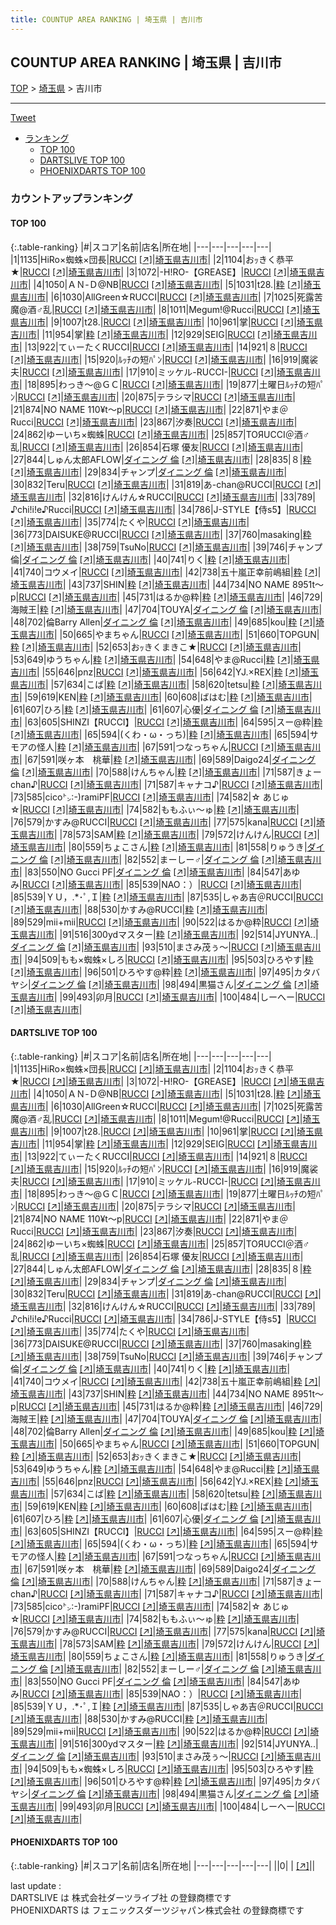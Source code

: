 ```yaml
---
title: COUNTUP AREA RANKING | 埼玉県 | 吉川市
---
```

## COUNTUP AREA RANKING | 埼玉県 | 吉川市

[TOP](/darts/rank/) > [埼玉県](/darts/rank/埼玉県/) > 吉川市

___

<a href="https://twitter.com/share?ref_src=twsrc%5Etfw" data-text="COUNTUP AREA RANKING | 埼玉県吉川市" class="twitter-share-button" data-hashtags="DARTSLIVE,PHOENIXDARTS,darts,ダーツ" data-show-count="false">Tweet</a>

* [ランキング](#カウントアップランキング)
    * [TOP 100](#top-100)
    * [DARTSLIVE TOP 100](#dartslive-top-100)
    * [PHOENIXDARTS TOP 100](#phoenixdarts-top-100)

### カウントアップランキング

#### TOP 100



{:.table-ranking}
|#|スコア|名前|店名|所在地|
|---|---|---|---|---|
|1|1135|<span class="rank-name-dl">HiRo×蜘蛛×団長</span>|<a href="/darts/rank/shops/89828dccd60aed6c0d9b047a20a7ba1e.html">RUCCI</a> <a href="https://search.dartslive.com/jp/shop/89828dccd60aed6c0d9b047a20a7ba1e">[↗]</a>|<a href="/darts/rank/埼玉県/吉川市">埼玉県吉川市</a>|
|2|1104|<span class="rank-name-dl">おｯきく恭平★</span>|<a href="/darts/rank/shops/89828dccd60aed6c0d9b047a20a7ba1e.html">RUCCI</a> <a href="https://search.dartslive.com/jp/shop/89828dccd60aed6c0d9b047a20a7ba1e">[↗]</a>|<a href="/darts/rank/埼玉県/吉川市">埼玉県吉川市</a>|
|3|1072|<span class="rank-name-dl">-H!RO-【GREASE】</span>|<a href="/darts/rank/shops/89828dccd60aed6c0d9b047a20a7ba1e.html">RUCCI</a> <a href="https://search.dartslive.com/jp/shop/89828dccd60aed6c0d9b047a20a7ba1e">[↗]</a>|<a href="/darts/rank/埼玉県/吉川市">埼玉県吉川市</a>|
|4|1050|<span class="rank-name-dl">ＡＮ-Ｄ@NB</span>|<a href="/darts/rank/shops/89828dccd60aed6c0d9b047a20a7ba1e.html">RUCCI</a> <a href="https://search.dartslive.com/jp/shop/89828dccd60aed6c0d9b047a20a7ba1e">[↗]</a>|<a href="/darts/rank/埼玉県/吉川市">埼玉県吉川市</a>|
|5|1031|<span class="rank-name-dl">t28.</span>|<a href="/darts/rank/shops/1e3668a9e432ca23fec1ae84bb28bd87.html">粋</a> <a href="https://search.dartslive.com/jp/shop/1e3668a9e432ca23fec1ae84bb28bd87">[↗]</a>|<a href="/darts/rank/埼玉県/吉川市">埼玉県吉川市</a>|
|6|1030|<span class="rank-name-dl">AllGreen☆RUCCI</span>|<a href="/darts/rank/shops/89828dccd60aed6c0d9b047a20a7ba1e.html">RUCCI</a> <a href="https://search.dartslive.com/jp/shop/89828dccd60aed6c0d9b047a20a7ba1e">[↗]</a>|<a href="/darts/rank/埼玉県/吉川市">埼玉県吉川市</a>|
|7|1025|<span class="rank-name-dl">死露苦魔@酒♂乱</span>|<a href="/darts/rank/shops/89828dccd60aed6c0d9b047a20a7ba1e.html">RUCCI</a> <a href="https://search.dartslive.com/jp/shop/89828dccd60aed6c0d9b047a20a7ba1e">[↗]</a>|<a href="/darts/rank/埼玉県/吉川市">埼玉県吉川市</a>|
|8|1011|<span class="rank-name-dl">Megum!@Rucci</span>|<a href="/darts/rank/shops/89828dccd60aed6c0d9b047a20a7ba1e.html">RUCCI</a> <a href="https://search.dartslive.com/jp/shop/89828dccd60aed6c0d9b047a20a7ba1e">[↗]</a>|<a href="/darts/rank/埼玉県/吉川市">埼玉県吉川市</a>|
|9|1007|<span class="rank-name-dl">t28.</span>|<a href="/darts/rank/shops/89828dccd60aed6c0d9b047a20a7ba1e.html">RUCCI</a> <a href="https://search.dartslive.com/jp/shop/89828dccd60aed6c0d9b047a20a7ba1e">[↗]</a>|<a href="/darts/rank/埼玉県/吉川市">埼玉県吉川市</a>|
|10|961|<span class="rank-name-dl">掌</span>|<a href="/darts/rank/shops/89828dccd60aed6c0d9b047a20a7ba1e.html">RUCCI</a> <a href="https://search.dartslive.com/jp/shop/89828dccd60aed6c0d9b047a20a7ba1e">[↗]</a>|<a href="/darts/rank/埼玉県/吉川市">埼玉県吉川市</a>|
|11|954|<span class="rank-name-dl">掌</span>|<a href="/darts/rank/shops/1e3668a9e432ca23fec1ae84bb28bd87.html">粋</a> <a href="https://search.dartslive.com/jp/shop/1e3668a9e432ca23fec1ae84bb28bd87">[↗]</a>|<a href="/darts/rank/埼玉県/吉川市">埼玉県吉川市</a>|
|12|929|<span class="rank-name-dl">SEIG</span>|<a href="/darts/rank/shops/89828dccd60aed6c0d9b047a20a7ba1e.html">RUCCI</a> <a href="https://search.dartslive.com/jp/shop/89828dccd60aed6c0d9b047a20a7ba1e">[↗]</a>|<a href="/darts/rank/埼玉県/吉川市">埼玉県吉川市</a>|
|13|922|<span class="rank-name-dl">てぃーたくRUCCI</span>|<a href="/darts/rank/shops/89828dccd60aed6c0d9b047a20a7ba1e.html">RUCCI</a> <a href="https://search.dartslive.com/jp/shop/89828dccd60aed6c0d9b047a20a7ba1e">[↗]</a>|<a href="/darts/rank/埼玉県/吉川市">埼玉県吉川市</a>|
|14|921|<span class="rank-name-dl">８</span>|<a href="/darts/rank/shops/89828dccd60aed6c0d9b047a20a7ba1e.html">RUCCI</a> <a href="https://search.dartslive.com/jp/shop/89828dccd60aed6c0d9b047a20a7ba1e">[↗]</a>|<a href="/darts/rank/埼玉県/吉川市">埼玉県吉川市</a>|
|15|920|<span class="rank-name-dl">ﾙｯﾁの短ﾊﾟﾝ</span>|<a href="/darts/rank/shops/89828dccd60aed6c0d9b047a20a7ba1e.html">RUCCI</a> <a href="https://search.dartslive.com/jp/shop/89828dccd60aed6c0d9b047a20a7ba1e">[↗]</a>|<a href="/darts/rank/埼玉県/吉川市">埼玉県吉川市</a>|
|16|919|<span class="rank-name-dl">魔裟夫</span>|<a href="/darts/rank/shops/89828dccd60aed6c0d9b047a20a7ba1e.html">RUCCI</a> <a href="https://search.dartslive.com/jp/shop/89828dccd60aed6c0d9b047a20a7ba1e">[↗]</a>|<a href="/darts/rank/埼玉県/吉川市">埼玉県吉川市</a>|
|17|910|<span class="rank-name-dl">ミッケル-RUCCI-</span>|<a href="/darts/rank/shops/89828dccd60aed6c0d9b047a20a7ba1e.html">RUCCI</a> <a href="https://search.dartslive.com/jp/shop/89828dccd60aed6c0d9b047a20a7ba1e">[↗]</a>|<a href="/darts/rank/埼玉県/吉川市">埼玉県吉川市</a>|
|18|895|<span class="rank-name-dl">わっき～@ＧＣ</span>|<a href="/darts/rank/shops/89828dccd60aed6c0d9b047a20a7ba1e.html">RUCCI</a> <a href="https://search.dartslive.com/jp/shop/89828dccd60aed6c0d9b047a20a7ba1e">[↗]</a>|<a href="/darts/rank/埼玉県/吉川市">埼玉県吉川市</a>|
|19|877|<span class="rank-name-dl">土曜日ﾙｯﾁの短ﾊﾟﾝ</span>|<a href="/darts/rank/shops/89828dccd60aed6c0d9b047a20a7ba1e.html">RUCCI</a> <a href="https://search.dartslive.com/jp/shop/89828dccd60aed6c0d9b047a20a7ba1e">[↗]</a>|<a href="/darts/rank/埼玉県/吉川市">埼玉県吉川市</a>|
|20|875|<span class="rank-name-dl">テラシマ</span>|<a href="/darts/rank/shops/89828dccd60aed6c0d9b047a20a7ba1e.html">RUCCI</a> <a href="https://search.dartslive.com/jp/shop/89828dccd60aed6c0d9b047a20a7ba1e">[↗]</a>|<a href="/darts/rank/埼玉県/吉川市">埼玉県吉川市</a>|
|21|874|<span class="rank-name-dl">NO NAME 110¥t〜p</span>|<a href="/darts/rank/shops/89828dccd60aed6c0d9b047a20a7ba1e.html">RUCCI</a> <a href="https://search.dartslive.com/jp/shop/89828dccd60aed6c0d9b047a20a7ba1e">[↗]</a>|<a href="/darts/rank/埼玉県/吉川市">埼玉県吉川市</a>|
|22|871|<span class="rank-name-dl">やま＠Rucci</span>|<a href="/darts/rank/shops/89828dccd60aed6c0d9b047a20a7ba1e.html">RUCCI</a> <a href="https://search.dartslive.com/jp/shop/89828dccd60aed6c0d9b047a20a7ba1e">[↗]</a>|<a href="/darts/rank/埼玉県/吉川市">埼玉県吉川市</a>|
|23|867|<span class="rank-name-dl">汐奏</span>|<a href="/darts/rank/shops/89828dccd60aed6c0d9b047a20a7ba1e.html">RUCCI</a> <a href="https://search.dartslive.com/jp/shop/89828dccd60aed6c0d9b047a20a7ba1e">[↗]</a>|<a href="/darts/rank/埼玉県/吉川市">埼玉県吉川市</a>|
|24|862|<span class="rank-name-dl">ゆーいち×蜘蛛</span>|<a href="/darts/rank/shops/89828dccd60aed6c0d9b047a20a7ba1e.html">RUCCI</a> <a href="https://search.dartslive.com/jp/shop/89828dccd60aed6c0d9b047a20a7ba1e">[↗]</a>|<a href="/darts/rank/埼玉県/吉川市">埼玉県吉川市</a>|
|25|857|<span class="rank-name-dl">TOЯUCCI＠酒♂乱</span>|<a href="/darts/rank/shops/89828dccd60aed6c0d9b047a20a7ba1e.html">RUCCI</a> <a href="https://search.dartslive.com/jp/shop/89828dccd60aed6c0d9b047a20a7ba1e">[↗]</a>|<a href="/darts/rank/埼玉県/吉川市">埼玉県吉川市</a>|
|26|854|<span class="rank-name-dl">石塚 優友</span>|<a href="/darts/rank/shops/89828dccd60aed6c0d9b047a20a7ba1e.html">RUCCI</a> <a href="https://search.dartslive.com/jp/shop/89828dccd60aed6c0d9b047a20a7ba1e">[↗]</a>|<a href="/darts/rank/埼玉県/吉川市">埼玉県吉川市</a>|
|27|844|<span class="rank-name-dl">しゅん太郎AFLOW</span>|<a href="/darts/rank/shops/c4090f6d2e216b410d9b047a20a7ba1e.html">ダイニング 倫</a> <a href="https://search.dartslive.com/jp/shop/c4090f6d2e216b410d9b047a20a7ba1e">[↗]</a>|<a href="/darts/rank/埼玉県/吉川市">埼玉県吉川市</a>|
|28|835|<span class="rank-name-dl">８</span>|<a href="/darts/rank/shops/1e3668a9e432ca23fec1ae84bb28bd87.html">粋</a> <a href="https://search.dartslive.com/jp/shop/1e3668a9e432ca23fec1ae84bb28bd87">[↗]</a>|<a href="/darts/rank/埼玉県/吉川市">埼玉県吉川市</a>|
|29|834|<span class="rank-name-dl">チャンプ</span>|<a href="/darts/rank/shops/c4090f6d2e216b410d9b047a20a7ba1e.html">ダイニング 倫</a> <a href="https://search.dartslive.com/jp/shop/c4090f6d2e216b410d9b047a20a7ba1e">[↗]</a>|<a href="/darts/rank/埼玉県/吉川市">埼玉県吉川市</a>|
|30|832|<span class="rank-name-dl">Teru</span>|<a href="/darts/rank/shops/89828dccd60aed6c0d9b047a20a7ba1e.html">RUCCI</a> <a href="https://search.dartslive.com/jp/shop/89828dccd60aed6c0d9b047a20a7ba1e">[↗]</a>|<a href="/darts/rank/埼玉県/吉川市">埼玉県吉川市</a>|
|31|819|<span class="rank-name-dl">あ-chan@RUCCI</span>|<a href="/darts/rank/shops/89828dccd60aed6c0d9b047a20a7ba1e.html">RUCCI</a> <a href="https://search.dartslive.com/jp/shop/89828dccd60aed6c0d9b047a20a7ba1e">[↗]</a>|<a href="/darts/rank/埼玉県/吉川市">埼玉県吉川市</a>|
|32|816|<span class="rank-name-dl">けんけん☆RUCCI</span>|<a href="/darts/rank/shops/89828dccd60aed6c0d9b047a20a7ba1e.html">RUCCI</a> <a href="https://search.dartslive.com/jp/shop/89828dccd60aed6c0d9b047a20a7ba1e">[↗]</a>|<a href="/darts/rank/埼玉県/吉川市">埼玉県吉川市</a>|
|33|789|<span class="rank-name-dl">♪chi!i!e♪Rucci</span>|<a href="/darts/rank/shops/89828dccd60aed6c0d9b047a20a7ba1e.html">RUCCI</a> <a href="https://search.dartslive.com/jp/shop/89828dccd60aed6c0d9b047a20a7ba1e">[↗]</a>|<a href="/darts/rank/埼玉県/吉川市">埼玉県吉川市</a>|
|34|786|<span class="rank-name-dl">J-STYLE【侍s5】</span>|<a href="/darts/rank/shops/89828dccd60aed6c0d9b047a20a7ba1e.html">RUCCI</a> <a href="https://search.dartslive.com/jp/shop/89828dccd60aed6c0d9b047a20a7ba1e">[↗]</a>|<a href="/darts/rank/埼玉県/吉川市">埼玉県吉川市</a>|
|35|774|<span class="rank-name-dl">たくや</span>|<a href="/darts/rank/shops/89828dccd60aed6c0d9b047a20a7ba1e.html">RUCCI</a> <a href="https://search.dartslive.com/jp/shop/89828dccd60aed6c0d9b047a20a7ba1e">[↗]</a>|<a href="/darts/rank/埼玉県/吉川市">埼玉県吉川市</a>|
|36|773|<span class="rank-name-dl">DAISUKE@RUCCI</span>|<a href="/darts/rank/shops/89828dccd60aed6c0d9b047a20a7ba1e.html">RUCCI</a> <a href="https://search.dartslive.com/jp/shop/89828dccd60aed6c0d9b047a20a7ba1e">[↗]</a>|<a href="/darts/rank/埼玉県/吉川市">埼玉県吉川市</a>|
|37|760|<span class="rank-name-dl">masaking</span>|<a href="/darts/rank/shops/1e3668a9e432ca23fec1ae84bb28bd87.html">粋</a> <a href="https://search.dartslive.com/jp/shop/1e3668a9e432ca23fec1ae84bb28bd87">[↗]</a>|<a href="/darts/rank/埼玉県/吉川市">埼玉県吉川市</a>|
|38|759|<span class="rank-name-dl">TsuNo</span>|<a href="/darts/rank/shops/89828dccd60aed6c0d9b047a20a7ba1e.html">RUCCI</a> <a href="https://search.dartslive.com/jp/shop/89828dccd60aed6c0d9b047a20a7ba1e">[↗]</a>|<a href="/darts/rank/埼玉県/吉川市">埼玉県吉川市</a>|
|39|746|<span class="rank-name-dl">チャンプ倫</span>|<a href="/darts/rank/shops/c4090f6d2e216b410d9b047a20a7ba1e.html">ダイニング 倫</a> <a href="https://search.dartslive.com/jp/shop/c4090f6d2e216b410d9b047a20a7ba1e">[↗]</a>|<a href="/darts/rank/埼玉県/吉川市">埼玉県吉川市</a>|
|40|741|<span class="rank-name-dl">りく</span>|<a href="/darts/rank/shops/1e3668a9e432ca23fec1ae84bb28bd87.html">粋</a> <a href="https://search.dartslive.com/jp/shop/1e3668a9e432ca23fec1ae84bb28bd87">[↗]</a>|<a href="/darts/rank/埼玉県/吉川市">埼玉県吉川市</a>|
|41|740|<span class="rank-name-dl">コウメイ</span>|<a href="/darts/rank/shops/89828dccd60aed6c0d9b047a20a7ba1e.html">RUCCI</a> <a href="https://search.dartslive.com/jp/shop/89828dccd60aed6c0d9b047a20a7ba1e">[↗]</a>|<a href="/darts/rank/埼玉県/吉川市">埼玉県吉川市</a>|
|42|738|<span class="rank-name-dl">五十嵐正幸前嶋組</span>|<a href="/darts/rank/shops/1e3668a9e432ca23fec1ae84bb28bd87.html">粋</a> <a href="https://search.dartslive.com/jp/shop/1e3668a9e432ca23fec1ae84bb28bd87">[↗]</a>|<a href="/darts/rank/埼玉県/吉川市">埼玉県吉川市</a>|
|43|737|<span class="rank-name-dl">SHIN</span>|<a href="/darts/rank/shops/1e3668a9e432ca23fec1ae84bb28bd87.html">粋</a> <a href="https://search.dartslive.com/jp/shop/1e3668a9e432ca23fec1ae84bb28bd87">[↗]</a>|<a href="/darts/rank/埼玉県/吉川市">埼玉県吉川市</a>|
|44|734|<span class="rank-name-dl">NO NAME 8951t〜p</span>|<a href="/darts/rank/shops/89828dccd60aed6c0d9b047a20a7ba1e.html">RUCCI</a> <a href="https://search.dartslive.com/jp/shop/89828dccd60aed6c0d9b047a20a7ba1e">[↗]</a>|<a href="/darts/rank/埼玉県/吉川市">埼玉県吉川市</a>|
|45|731|<span class="rank-name-dl">はるか@粋</span>|<a href="/darts/rank/shops/1e3668a9e432ca23fec1ae84bb28bd87.html">粋</a> <a href="https://search.dartslive.com/jp/shop/1e3668a9e432ca23fec1ae84bb28bd87">[↗]</a>|<a href="/darts/rank/埼玉県/吉川市">埼玉県吉川市</a>|
|46|729|<span class="rank-name-dl">海賊王</span>|<a href="/darts/rank/shops/1e3668a9e432ca23fec1ae84bb28bd87.html">粋</a> <a href="https://search.dartslive.com/jp/shop/1e3668a9e432ca23fec1ae84bb28bd87">[↗]</a>|<a href="/darts/rank/埼玉県/吉川市">埼玉県吉川市</a>|
|47|704|<span class="rank-name-dl">TOUYA</span>|<a href="/darts/rank/shops/c4090f6d2e216b410d9b047a20a7ba1e.html">ダイニング 倫</a> <a href="https://search.dartslive.com/jp/shop/c4090f6d2e216b410d9b047a20a7ba1e">[↗]</a>|<a href="/darts/rank/埼玉県/吉川市">埼玉県吉川市</a>|
|48|702|<span class="rank-name-dl">倫Barry Allen</span>|<a href="/darts/rank/shops/c4090f6d2e216b410d9b047a20a7ba1e.html">ダイニング 倫</a> <a href="https://search.dartslive.com/jp/shop/c4090f6d2e216b410d9b047a20a7ba1e">[↗]</a>|<a href="/darts/rank/埼玉県/吉川市">埼玉県吉川市</a>|
|49|685|<span class="rank-name-dl">kou</span>|<a href="/darts/rank/shops/1e3668a9e432ca23fec1ae84bb28bd87.html">粋</a> <a href="https://search.dartslive.com/jp/shop/1e3668a9e432ca23fec1ae84bb28bd87">[↗]</a>|<a href="/darts/rank/埼玉県/吉川市">埼玉県吉川市</a>|
|50|665|<span class="rank-name-dl">やまちゃん</span>|<a href="/darts/rank/shops/89828dccd60aed6c0d9b047a20a7ba1e.html">RUCCI</a> <a href="https://search.dartslive.com/jp/shop/89828dccd60aed6c0d9b047a20a7ba1e">[↗]</a>|<a href="/darts/rank/埼玉県/吉川市">埼玉県吉川市</a>|
|51|660|<span class="rank-name-dl">TOPGUN</span>|<a href="/darts/rank/shops/1e3668a9e432ca23fec1ae84bb28bd87.html">粋</a> <a href="https://search.dartslive.com/jp/shop/1e3668a9e432ca23fec1ae84bb28bd87">[↗]</a>|<a href="/darts/rank/埼玉県/吉川市">埼玉県吉川市</a>|
|52|653|<span class="rank-name-dl">おｯきくまきこ★</span>|<a href="/darts/rank/shops/89828dccd60aed6c0d9b047a20a7ba1e.html">RUCCI</a> <a href="https://search.dartslive.com/jp/shop/89828dccd60aed6c0d9b047a20a7ba1e">[↗]</a>|<a href="/darts/rank/埼玉県/吉川市">埼玉県吉川市</a>|
|53|649|<span class="rank-name-dl">ゆうちゃん</span>|<a href="/darts/rank/shops/1e3668a9e432ca23fec1ae84bb28bd87.html">粋</a> <a href="https://search.dartslive.com/jp/shop/1e3668a9e432ca23fec1ae84bb28bd87">[↗]</a>|<a href="/darts/rank/埼玉県/吉川市">埼玉県吉川市</a>|
|54|648|<span class="rank-name-dl">やま@Rucci</span>|<a href="/darts/rank/shops/1e3668a9e432ca23fec1ae84bb28bd87.html">粋</a> <a href="https://search.dartslive.com/jp/shop/1e3668a9e432ca23fec1ae84bb28bd87">[↗]</a>|<a href="/darts/rank/埼玉県/吉川市">埼玉県吉川市</a>|
|55|646|<span class="rank-name-dl">pnz</span>|<a href="/darts/rank/shops/89828dccd60aed6c0d9b047a20a7ba1e.html">RUCCI</a> <a href="https://search.dartslive.com/jp/shop/89828dccd60aed6c0d9b047a20a7ba1e">[↗]</a>|<a href="/darts/rank/埼玉県/吉川市">埼玉県吉川市</a>|
|56|642|<span class="rank-name-dl">YJ.×REX</span>|<a href="/darts/rank/shops/1e3668a9e432ca23fec1ae84bb28bd87.html">粋</a> <a href="https://search.dartslive.com/jp/shop/1e3668a9e432ca23fec1ae84bb28bd87">[↗]</a>|<a href="/darts/rank/埼玉県/吉川市">埼玉県吉川市</a>|
|57|634|<span class="rank-name-dl">こば</span>|<a href="/darts/rank/shops/1e3668a9e432ca23fec1ae84bb28bd87.html">粋</a> <a href="https://search.dartslive.com/jp/shop/1e3668a9e432ca23fec1ae84bb28bd87">[↗]</a>|<a href="/darts/rank/埼玉県/吉川市">埼玉県吉川市</a>|
|58|620|<span class="rank-name-dl">tetsu</span>|<a href="/darts/rank/shops/1e3668a9e432ca23fec1ae84bb28bd87.html">粋</a> <a href="https://search.dartslive.com/jp/shop/1e3668a9e432ca23fec1ae84bb28bd87">[↗]</a>|<a href="/darts/rank/埼玉県/吉川市">埼玉県吉川市</a>|
|59|619|<span class="rank-name-dl">KEN</span>|<a href="/darts/rank/shops/1e3668a9e432ca23fec1ae84bb28bd87.html">粋</a> <a href="https://search.dartslive.com/jp/shop/1e3668a9e432ca23fec1ae84bb28bd87">[↗]</a>|<a href="/darts/rank/埼玉県/吉川市">埼玉県吉川市</a>|
|60|608|<span class="rank-name-dl">ばはむ</span>|<a href="/darts/rank/shops/1e3668a9e432ca23fec1ae84bb28bd87.html">粋</a> <a href="https://search.dartslive.com/jp/shop/1e3668a9e432ca23fec1ae84bb28bd87">[↗]</a>|<a href="/darts/rank/埼玉県/吉川市">埼玉県吉川市</a>|
|61|607|<span class="rank-name-dl">ひろ</span>|<a href="/darts/rank/shops/1e3668a9e432ca23fec1ae84bb28bd87.html">粋</a> <a href="https://search.dartslive.com/jp/shop/1e3668a9e432ca23fec1ae84bb28bd87">[↗]</a>|<a href="/darts/rank/埼玉県/吉川市">埼玉県吉川市</a>|
|61|607|<span class="rank-name-dl">心優</span>|<a href="/darts/rank/shops/c4090f6d2e216b410d9b047a20a7ba1e.html">ダイニング 倫</a> <a href="https://search.dartslive.com/jp/shop/c4090f6d2e216b410d9b047a20a7ba1e">[↗]</a>|<a href="/darts/rank/埼玉県/吉川市">埼玉県吉川市</a>|
|63|605|<span class="rank-name-dl">SHINZI【RUCCI】</span>|<a href="/darts/rank/shops/89828dccd60aed6c0d9b047a20a7ba1e.html">RUCCI</a> <a href="https://search.dartslive.com/jp/shop/89828dccd60aed6c0d9b047a20a7ba1e">[↗]</a>|<a href="/darts/rank/埼玉県/吉川市">埼玉県吉川市</a>|
|64|595|<span class="rank-name-dl">スー@粋</span>|<a href="/darts/rank/shops/1e3668a9e432ca23fec1ae84bb28bd87.html">粋</a> <a href="https://search.dartslive.com/jp/shop/1e3668a9e432ca23fec1ae84bb28bd87">[↗]</a>|<a href="/darts/rank/埼玉県/吉川市">埼玉県吉川市</a>|
|65|594|<span class="rank-name-dl">(くわ・ω・っち)</span>|<a href="/darts/rank/shops/1e3668a9e432ca23fec1ae84bb28bd87.html">粋</a> <a href="https://search.dartslive.com/jp/shop/1e3668a9e432ca23fec1ae84bb28bd87">[↗]</a>|<a href="/darts/rank/埼玉県/吉川市">埼玉県吉川市</a>|
|65|594|<span class="rank-name-dl">サモアの怪人</span>|<a href="/darts/rank/shops/1e3668a9e432ca23fec1ae84bb28bd87.html">粋</a> <a href="https://search.dartslive.com/jp/shop/1e3668a9e432ca23fec1ae84bb28bd87">[↗]</a>|<a href="/darts/rank/埼玉県/吉川市">埼玉県吉川市</a>|
|67|591|<span class="rank-name-dl">つなっちゃん</span>|<a href="/darts/rank/shops/89828dccd60aed6c0d9b047a20a7ba1e.html">RUCCI</a> <a href="https://search.dartslive.com/jp/shop/89828dccd60aed6c0d9b047a20a7ba1e">[↗]</a>|<a href="/darts/rank/埼玉県/吉川市">埼玉県吉川市</a>|
|67|591|<span class="rank-name-dl">咲ヶ本　桃華</span>|<a href="/darts/rank/shops/1e3668a9e432ca23fec1ae84bb28bd87.html">粋</a> <a href="https://search.dartslive.com/jp/shop/1e3668a9e432ca23fec1ae84bb28bd87">[↗]</a>|<a href="/darts/rank/埼玉県/吉川市">埼玉県吉川市</a>|
|69|589|<span class="rank-name-dl">Daigo24</span>|<a href="/darts/rank/shops/c4090f6d2e216b410d9b047a20a7ba1e.html">ダイニング 倫</a> <a href="https://search.dartslive.com/jp/shop/c4090f6d2e216b410d9b047a20a7ba1e">[↗]</a>|<a href="/darts/rank/埼玉県/吉川市">埼玉県吉川市</a>|
|70|588|<span class="rank-name-dl">けんちゃん</span>|<a href="/darts/rank/shops/1e3668a9e432ca23fec1ae84bb28bd87.html">粋</a> <a href="https://search.dartslive.com/jp/shop/1e3668a9e432ca23fec1ae84bb28bd87">[↗]</a>|<a href="/darts/rank/埼玉県/吉川市">埼玉県吉川市</a>|
|71|587|<span class="rank-name-dl">きょーchan♪</span>|<a href="/darts/rank/shops/89828dccd60aed6c0d9b047a20a7ba1e.html">RUCCI</a> <a href="https://search.dartslive.com/jp/shop/89828dccd60aed6c0d9b047a20a7ba1e">[↗]</a>|<a href="/darts/rank/埼玉県/吉川市">埼玉県吉川市</a>|
|71|587|<span class="rank-name-dl">キャナコ♪</span>|<a href="/darts/rank/shops/89828dccd60aed6c0d9b047a20a7ba1e.html">RUCCI</a> <a href="https://search.dartslive.com/jp/shop/89828dccd60aed6c0d9b047a20a7ba1e">[↗]</a>|<a href="/darts/rank/埼玉県/吉川市">埼玉県吉川市</a>|
|73|585|<span class="rank-name-dl">cico㌧:-)ramiPF</span>|<a href="/darts/rank/shops/89828dccd60aed6c0d9b047a20a7ba1e.html">RUCCI</a> <a href="https://search.dartslive.com/jp/shop/89828dccd60aed6c0d9b047a20a7ba1e">[↗]</a>|<a href="/darts/rank/埼玉県/吉川市">埼玉県吉川市</a>|
|74|582|<span class="rank-name-dl">☆ あじゅ ☆</span>|<a href="/darts/rank/shops/89828dccd60aed6c0d9b047a20a7ba1e.html">RUCCI</a> <a href="https://search.dartslive.com/jp/shop/89828dccd60aed6c0d9b047a20a7ba1e">[↗]</a>|<a href="/darts/rank/埼玉県/吉川市">埼玉県吉川市</a>|
|74|582|<span class="rank-name-dl">ももふぃ〜ゅ</span>|<a href="/darts/rank/shops/1e3668a9e432ca23fec1ae84bb28bd87.html">粋</a> <a href="https://search.dartslive.com/jp/shop/1e3668a9e432ca23fec1ae84bb28bd87">[↗]</a>|<a href="/darts/rank/埼玉県/吉川市">埼玉県吉川市</a>|
|76|579|<span class="rank-name-dl">かすみ@RUCCI</span>|<a href="/darts/rank/shops/89828dccd60aed6c0d9b047a20a7ba1e.html">RUCCI</a> <a href="https://search.dartslive.com/jp/shop/89828dccd60aed6c0d9b047a20a7ba1e">[↗]</a>|<a href="/darts/rank/埼玉県/吉川市">埼玉県吉川市</a>|
|77|575|<span class="rank-name-dl">kana</span>|<a href="/darts/rank/shops/89828dccd60aed6c0d9b047a20a7ba1e.html">RUCCI</a> <a href="https://search.dartslive.com/jp/shop/89828dccd60aed6c0d9b047a20a7ba1e">[↗]</a>|<a href="/darts/rank/埼玉県/吉川市">埼玉県吉川市</a>|
|78|573|<span class="rank-name-dl">SAM</span>|<a href="/darts/rank/shops/1e3668a9e432ca23fec1ae84bb28bd87.html">粋</a> <a href="https://search.dartslive.com/jp/shop/1e3668a9e432ca23fec1ae84bb28bd87">[↗]</a>|<a href="/darts/rank/埼玉県/吉川市">埼玉県吉川市</a>|
|79|572|<span class="rank-name-dl">けんけん</span>|<a href="/darts/rank/shops/89828dccd60aed6c0d9b047a20a7ba1e.html">RUCCI</a> <a href="https://search.dartslive.com/jp/shop/89828dccd60aed6c0d9b047a20a7ba1e">[↗]</a>|<a href="/darts/rank/埼玉県/吉川市">埼玉県吉川市</a>|
|80|559|<span class="rank-name-dl">ちょこさん</span>|<a href="/darts/rank/shops/1e3668a9e432ca23fec1ae84bb28bd87.html">粋</a> <a href="https://search.dartslive.com/jp/shop/1e3668a9e432ca23fec1ae84bb28bd87">[↗]</a>|<a href="/darts/rank/埼玉県/吉川市">埼玉県吉川市</a>|
|81|558|<span class="rank-name-dl">りゅうき</span>|<a href="/darts/rank/shops/c4090f6d2e216b410d9b047a20a7ba1e.html">ダイニング 倫</a> <a href="https://search.dartslive.com/jp/shop/c4090f6d2e216b410d9b047a20a7ba1e">[↗]</a>|<a href="/darts/rank/埼玉県/吉川市">埼玉県吉川市</a>|
|82|552|<span class="rank-name-dl">まーしー♂</span>|<a href="/darts/rank/shops/c4090f6d2e216b410d9b047a20a7ba1e.html">ダイニング 倫</a> <a href="https://search.dartslive.com/jp/shop/c4090f6d2e216b410d9b047a20a7ba1e">[↗]</a>|<a href="/darts/rank/埼玉県/吉川市">埼玉県吉川市</a>|
|83|550|<span class="rank-name-dl">NO Gucci PF</span>|<a href="/darts/rank/shops/c4090f6d2e216b410d9b047a20a7ba1e.html">ダイニング 倫</a> <a href="https://search.dartslive.com/jp/shop/c4090f6d2e216b410d9b047a20a7ba1e">[↗]</a>|<a href="/darts/rank/埼玉県/吉川市">埼玉県吉川市</a>|
|84|547|<span class="rank-name-dl">あゆみ</span>|<a href="/darts/rank/shops/89828dccd60aed6c0d9b047a20a7ba1e.html">RUCCI</a> <a href="https://search.dartslive.com/jp/shop/89828dccd60aed6c0d9b047a20a7ba1e">[↗]</a>|<a href="/darts/rank/埼玉県/吉川市">埼玉県吉川市</a>|
|85|539|<span class="rank-name-dl">NAO：）</span>|<a href="/darts/rank/shops/89828dccd60aed6c0d9b047a20a7ba1e.html">RUCCI</a> <a href="https://search.dartslive.com/jp/shop/89828dccd60aed6c0d9b047a20a7ba1e">[↗]</a>|<a href="/darts/rank/埼玉県/吉川市">埼玉県吉川市</a>|
|85|539|<span class="rank-name-dl">ＹＵ，.*･ﾟ,Ｉ</span>|<a href="/darts/rank/shops/1e3668a9e432ca23fec1ae84bb28bd87.html">粋</a> <a href="https://search.dartslive.com/jp/shop/1e3668a9e432ca23fec1ae84bb28bd87">[↗]</a>|<a href="/darts/rank/埼玉県/吉川市">埼玉県吉川市</a>|
|87|535|<span class="rank-name-dl">しゃあ吉＠RUCCI</span>|<a href="/darts/rank/shops/89828dccd60aed6c0d9b047a20a7ba1e.html">RUCCI</a> <a href="https://search.dartslive.com/jp/shop/89828dccd60aed6c0d9b047a20a7ba1e">[↗]</a>|<a href="/darts/rank/埼玉県/吉川市">埼玉県吉川市</a>|
|88|530|<span class="rank-name-dl">かすみ@RUCCI</span>|<a href="/darts/rank/shops/1e3668a9e432ca23fec1ae84bb28bd87.html">粋</a> <a href="https://search.dartslive.com/jp/shop/1e3668a9e432ca23fec1ae84bb28bd87">[↗]</a>|<a href="/darts/rank/埼玉県/吉川市">埼玉県吉川市</a>|
|89|529|<span class="rank-name-dl">mii+mii</span>|<a href="/darts/rank/shops/89828dccd60aed6c0d9b047a20a7ba1e.html">RUCCI</a> <a href="https://search.dartslive.com/jp/shop/89828dccd60aed6c0d9b047a20a7ba1e">[↗]</a>|<a href="/darts/rank/埼玉県/吉川市">埼玉県吉川市</a>|
|90|522|<span class="rank-name-dl">はるか@粋</span>|<a href="/darts/rank/shops/89828dccd60aed6c0d9b047a20a7ba1e.html">RUCCI</a> <a href="https://search.dartslive.com/jp/shop/89828dccd60aed6c0d9b047a20a7ba1e">[↗]</a>|<a href="/darts/rank/埼玉県/吉川市">埼玉県吉川市</a>|
|91|516|<span class="rank-name-dl">300ydマスター</span>|<a href="/darts/rank/shops/1e3668a9e432ca23fec1ae84bb28bd87.html">粋</a> <a href="https://search.dartslive.com/jp/shop/1e3668a9e432ca23fec1ae84bb28bd87">[↗]</a>|<a href="/darts/rank/埼玉県/吉川市">埼玉県吉川市</a>|
|92|514|<span class="rank-name-dl">JYUNYA..</span>|<a href="/darts/rank/shops/c4090f6d2e216b410d9b047a20a7ba1e.html">ダイニング 倫</a> <a href="https://search.dartslive.com/jp/shop/c4090f6d2e216b410d9b047a20a7ba1e">[↗]</a>|<a href="/darts/rank/埼玉県/吉川市">埼玉県吉川市</a>|
|93|510|<span class="rank-name-dl">まさみ茂ぅ～</span>|<a href="/darts/rank/shops/89828dccd60aed6c0d9b047a20a7ba1e.html">RUCCI</a> <a href="https://search.dartslive.com/jp/shop/89828dccd60aed6c0d9b047a20a7ba1e">[↗]</a>|<a href="/darts/rank/埼玉県/吉川市">埼玉県吉川市</a>|
|94|509|<span class="rank-name-dl">もも×蜘蛛×しろ</span>|<a href="/darts/rank/shops/89828dccd60aed6c0d9b047a20a7ba1e.html">RUCCI</a> <a href="https://search.dartslive.com/jp/shop/89828dccd60aed6c0d9b047a20a7ba1e">[↗]</a>|<a href="/darts/rank/埼玉県/吉川市">埼玉県吉川市</a>|
|95|503|<span class="rank-name-dl">ひろやす</span>|<a href="/darts/rank/shops/1e3668a9e432ca23fec1ae84bb28bd87.html">粋</a> <a href="https://search.dartslive.com/jp/shop/1e3668a9e432ca23fec1ae84bb28bd87">[↗]</a>|<a href="/darts/rank/埼玉県/吉川市">埼玉県吉川市</a>|
|96|501|<span class="rank-name-dl">ひろやす@粋</span>|<a href="/darts/rank/shops/1e3668a9e432ca23fec1ae84bb28bd87.html">粋</a> <a href="https://search.dartslive.com/jp/shop/1e3668a9e432ca23fec1ae84bb28bd87">[↗]</a>|<a href="/darts/rank/埼玉県/吉川市">埼玉県吉川市</a>|
|97|495|<span class="rank-name-dl">カタバヤシ</span>|<a href="/darts/rank/shops/c4090f6d2e216b410d9b047a20a7ba1e.html">ダイニング 倫</a> <a href="https://search.dartslive.com/jp/shop/c4090f6d2e216b410d9b047a20a7ba1e">[↗]</a>|<a href="/darts/rank/埼玉県/吉川市">埼玉県吉川市</a>|
|98|494|<span class="rank-name-dl">黒猫さん</span>|<a href="/darts/rank/shops/c4090f6d2e216b410d9b047a20a7ba1e.html">ダイニング 倫</a> <a href="https://search.dartslive.com/jp/shop/c4090f6d2e216b410d9b047a20a7ba1e">[↗]</a>|<a href="/darts/rank/埼玉県/吉川市">埼玉県吉川市</a>|
|99|493|<span class="rank-name-dl">卯月</span>|<a href="/darts/rank/shops/89828dccd60aed6c0d9b047a20a7ba1e.html">RUCCI</a> <a href="https://search.dartslive.com/jp/shop/89828dccd60aed6c0d9b047a20a7ba1e">[↗]</a>|<a href="/darts/rank/埼玉県/吉川市">埼玉県吉川市</a>|
|100|484|<span class="rank-name-dl">しーへー</span>|<a href="/darts/rank/shops/89828dccd60aed6c0d9b047a20a7ba1e.html">RUCCI</a> <a href="https://search.dartslive.com/jp/shop/89828dccd60aed6c0d9b047a20a7ba1e">[↗]</a>|<a href="/darts/rank/埼玉県/吉川市">埼玉県吉川市</a>|


#### DARTSLIVE TOP 100



{:.table-ranking}
|#|スコア|名前|店名|所在地|
|---|---|---|---|---|
|1|1135|<span class="rank-name-dl">HiRo×蜘蛛×団長</span>|<a href="/darts/rank/shops/89828dccd60aed6c0d9b047a20a7ba1e.html">RUCCI</a> <a href="https://search.dartslive.com/jp/shop/89828dccd60aed6c0d9b047a20a7ba1e">[↗]</a>|<a href="/darts/rank/埼玉県/吉川市">埼玉県吉川市</a>|
|2|1104|<span class="rank-name-dl">おｯきく恭平★</span>|<a href="/darts/rank/shops/89828dccd60aed6c0d9b047a20a7ba1e.html">RUCCI</a> <a href="https://search.dartslive.com/jp/shop/89828dccd60aed6c0d9b047a20a7ba1e">[↗]</a>|<a href="/darts/rank/埼玉県/吉川市">埼玉県吉川市</a>|
|3|1072|<span class="rank-name-dl">-H!RO-【GREASE】</span>|<a href="/darts/rank/shops/89828dccd60aed6c0d9b047a20a7ba1e.html">RUCCI</a> <a href="https://search.dartslive.com/jp/shop/89828dccd60aed6c0d9b047a20a7ba1e">[↗]</a>|<a href="/darts/rank/埼玉県/吉川市">埼玉県吉川市</a>|
|4|1050|<span class="rank-name-dl">ＡＮ-Ｄ@NB</span>|<a href="/darts/rank/shops/89828dccd60aed6c0d9b047a20a7ba1e.html">RUCCI</a> <a href="https://search.dartslive.com/jp/shop/89828dccd60aed6c0d9b047a20a7ba1e">[↗]</a>|<a href="/darts/rank/埼玉県/吉川市">埼玉県吉川市</a>|
|5|1031|<span class="rank-name-dl">t28.</span>|<a href="/darts/rank/shops/1e3668a9e432ca23fec1ae84bb28bd87.html">粋</a> <a href="https://search.dartslive.com/jp/shop/1e3668a9e432ca23fec1ae84bb28bd87">[↗]</a>|<a href="/darts/rank/埼玉県/吉川市">埼玉県吉川市</a>|
|6|1030|<span class="rank-name-dl">AllGreen☆RUCCI</span>|<a href="/darts/rank/shops/89828dccd60aed6c0d9b047a20a7ba1e.html">RUCCI</a> <a href="https://search.dartslive.com/jp/shop/89828dccd60aed6c0d9b047a20a7ba1e">[↗]</a>|<a href="/darts/rank/埼玉県/吉川市">埼玉県吉川市</a>|
|7|1025|<span class="rank-name-dl">死露苦魔@酒♂乱</span>|<a href="/darts/rank/shops/89828dccd60aed6c0d9b047a20a7ba1e.html">RUCCI</a> <a href="https://search.dartslive.com/jp/shop/89828dccd60aed6c0d9b047a20a7ba1e">[↗]</a>|<a href="/darts/rank/埼玉県/吉川市">埼玉県吉川市</a>|
|8|1011|<span class="rank-name-dl">Megum!@Rucci</span>|<a href="/darts/rank/shops/89828dccd60aed6c0d9b047a20a7ba1e.html">RUCCI</a> <a href="https://search.dartslive.com/jp/shop/89828dccd60aed6c0d9b047a20a7ba1e">[↗]</a>|<a href="/darts/rank/埼玉県/吉川市">埼玉県吉川市</a>|
|9|1007|<span class="rank-name-dl">t28.</span>|<a href="/darts/rank/shops/89828dccd60aed6c0d9b047a20a7ba1e.html">RUCCI</a> <a href="https://search.dartslive.com/jp/shop/89828dccd60aed6c0d9b047a20a7ba1e">[↗]</a>|<a href="/darts/rank/埼玉県/吉川市">埼玉県吉川市</a>|
|10|961|<span class="rank-name-dl">掌</span>|<a href="/darts/rank/shops/89828dccd60aed6c0d9b047a20a7ba1e.html">RUCCI</a> <a href="https://search.dartslive.com/jp/shop/89828dccd60aed6c0d9b047a20a7ba1e">[↗]</a>|<a href="/darts/rank/埼玉県/吉川市">埼玉県吉川市</a>|
|11|954|<span class="rank-name-dl">掌</span>|<a href="/darts/rank/shops/1e3668a9e432ca23fec1ae84bb28bd87.html">粋</a> <a href="https://search.dartslive.com/jp/shop/1e3668a9e432ca23fec1ae84bb28bd87">[↗]</a>|<a href="/darts/rank/埼玉県/吉川市">埼玉県吉川市</a>|
|12|929|<span class="rank-name-dl">SEIG</span>|<a href="/darts/rank/shops/89828dccd60aed6c0d9b047a20a7ba1e.html">RUCCI</a> <a href="https://search.dartslive.com/jp/shop/89828dccd60aed6c0d9b047a20a7ba1e">[↗]</a>|<a href="/darts/rank/埼玉県/吉川市">埼玉県吉川市</a>|
|13|922|<span class="rank-name-dl">てぃーたくRUCCI</span>|<a href="/darts/rank/shops/89828dccd60aed6c0d9b047a20a7ba1e.html">RUCCI</a> <a href="https://search.dartslive.com/jp/shop/89828dccd60aed6c0d9b047a20a7ba1e">[↗]</a>|<a href="/darts/rank/埼玉県/吉川市">埼玉県吉川市</a>|
|14|921|<span class="rank-name-dl">８</span>|<a href="/darts/rank/shops/89828dccd60aed6c0d9b047a20a7ba1e.html">RUCCI</a> <a href="https://search.dartslive.com/jp/shop/89828dccd60aed6c0d9b047a20a7ba1e">[↗]</a>|<a href="/darts/rank/埼玉県/吉川市">埼玉県吉川市</a>|
|15|920|<span class="rank-name-dl">ﾙｯﾁの短ﾊﾟﾝ</span>|<a href="/darts/rank/shops/89828dccd60aed6c0d9b047a20a7ba1e.html">RUCCI</a> <a href="https://search.dartslive.com/jp/shop/89828dccd60aed6c0d9b047a20a7ba1e">[↗]</a>|<a href="/darts/rank/埼玉県/吉川市">埼玉県吉川市</a>|
|16|919|<span class="rank-name-dl">魔裟夫</span>|<a href="/darts/rank/shops/89828dccd60aed6c0d9b047a20a7ba1e.html">RUCCI</a> <a href="https://search.dartslive.com/jp/shop/89828dccd60aed6c0d9b047a20a7ba1e">[↗]</a>|<a href="/darts/rank/埼玉県/吉川市">埼玉県吉川市</a>|
|17|910|<span class="rank-name-dl">ミッケル-RUCCI-</span>|<a href="/darts/rank/shops/89828dccd60aed6c0d9b047a20a7ba1e.html">RUCCI</a> <a href="https://search.dartslive.com/jp/shop/89828dccd60aed6c0d9b047a20a7ba1e">[↗]</a>|<a href="/darts/rank/埼玉県/吉川市">埼玉県吉川市</a>|
|18|895|<span class="rank-name-dl">わっき～@ＧＣ</span>|<a href="/darts/rank/shops/89828dccd60aed6c0d9b047a20a7ba1e.html">RUCCI</a> <a href="https://search.dartslive.com/jp/shop/89828dccd60aed6c0d9b047a20a7ba1e">[↗]</a>|<a href="/darts/rank/埼玉県/吉川市">埼玉県吉川市</a>|
|19|877|<span class="rank-name-dl">土曜日ﾙｯﾁの短ﾊﾟﾝ</span>|<a href="/darts/rank/shops/89828dccd60aed6c0d9b047a20a7ba1e.html">RUCCI</a> <a href="https://search.dartslive.com/jp/shop/89828dccd60aed6c0d9b047a20a7ba1e">[↗]</a>|<a href="/darts/rank/埼玉県/吉川市">埼玉県吉川市</a>|
|20|875|<span class="rank-name-dl">テラシマ</span>|<a href="/darts/rank/shops/89828dccd60aed6c0d9b047a20a7ba1e.html">RUCCI</a> <a href="https://search.dartslive.com/jp/shop/89828dccd60aed6c0d9b047a20a7ba1e">[↗]</a>|<a href="/darts/rank/埼玉県/吉川市">埼玉県吉川市</a>|
|21|874|<span class="rank-name-dl">NO NAME 110¥t〜p</span>|<a href="/darts/rank/shops/89828dccd60aed6c0d9b047a20a7ba1e.html">RUCCI</a> <a href="https://search.dartslive.com/jp/shop/89828dccd60aed6c0d9b047a20a7ba1e">[↗]</a>|<a href="/darts/rank/埼玉県/吉川市">埼玉県吉川市</a>|
|22|871|<span class="rank-name-dl">やま＠Rucci</span>|<a href="/darts/rank/shops/89828dccd60aed6c0d9b047a20a7ba1e.html">RUCCI</a> <a href="https://search.dartslive.com/jp/shop/89828dccd60aed6c0d9b047a20a7ba1e">[↗]</a>|<a href="/darts/rank/埼玉県/吉川市">埼玉県吉川市</a>|
|23|867|<span class="rank-name-dl">汐奏</span>|<a href="/darts/rank/shops/89828dccd60aed6c0d9b047a20a7ba1e.html">RUCCI</a> <a href="https://search.dartslive.com/jp/shop/89828dccd60aed6c0d9b047a20a7ba1e">[↗]</a>|<a href="/darts/rank/埼玉県/吉川市">埼玉県吉川市</a>|
|24|862|<span class="rank-name-dl">ゆーいち×蜘蛛</span>|<a href="/darts/rank/shops/89828dccd60aed6c0d9b047a20a7ba1e.html">RUCCI</a> <a href="https://search.dartslive.com/jp/shop/89828dccd60aed6c0d9b047a20a7ba1e">[↗]</a>|<a href="/darts/rank/埼玉県/吉川市">埼玉県吉川市</a>|
|25|857|<span class="rank-name-dl">TOЯUCCI＠酒♂乱</span>|<a href="/darts/rank/shops/89828dccd60aed6c0d9b047a20a7ba1e.html">RUCCI</a> <a href="https://search.dartslive.com/jp/shop/89828dccd60aed6c0d9b047a20a7ba1e">[↗]</a>|<a href="/darts/rank/埼玉県/吉川市">埼玉県吉川市</a>|
|26|854|<span class="rank-name-dl">石塚 優友</span>|<a href="/darts/rank/shops/89828dccd60aed6c0d9b047a20a7ba1e.html">RUCCI</a> <a href="https://search.dartslive.com/jp/shop/89828dccd60aed6c0d9b047a20a7ba1e">[↗]</a>|<a href="/darts/rank/埼玉県/吉川市">埼玉県吉川市</a>|
|27|844|<span class="rank-name-dl">しゅん太郎AFLOW</span>|<a href="/darts/rank/shops/c4090f6d2e216b410d9b047a20a7ba1e.html">ダイニング 倫</a> <a href="https://search.dartslive.com/jp/shop/c4090f6d2e216b410d9b047a20a7ba1e">[↗]</a>|<a href="/darts/rank/埼玉県/吉川市">埼玉県吉川市</a>|
|28|835|<span class="rank-name-dl">８</span>|<a href="/darts/rank/shops/1e3668a9e432ca23fec1ae84bb28bd87.html">粋</a> <a href="https://search.dartslive.com/jp/shop/1e3668a9e432ca23fec1ae84bb28bd87">[↗]</a>|<a href="/darts/rank/埼玉県/吉川市">埼玉県吉川市</a>|
|29|834|<span class="rank-name-dl">チャンプ</span>|<a href="/darts/rank/shops/c4090f6d2e216b410d9b047a20a7ba1e.html">ダイニング 倫</a> <a href="https://search.dartslive.com/jp/shop/c4090f6d2e216b410d9b047a20a7ba1e">[↗]</a>|<a href="/darts/rank/埼玉県/吉川市">埼玉県吉川市</a>|
|30|832|<span class="rank-name-dl">Teru</span>|<a href="/darts/rank/shops/89828dccd60aed6c0d9b047a20a7ba1e.html">RUCCI</a> <a href="https://search.dartslive.com/jp/shop/89828dccd60aed6c0d9b047a20a7ba1e">[↗]</a>|<a href="/darts/rank/埼玉県/吉川市">埼玉県吉川市</a>|
|31|819|<span class="rank-name-dl">あ-chan@RUCCI</span>|<a href="/darts/rank/shops/89828dccd60aed6c0d9b047a20a7ba1e.html">RUCCI</a> <a href="https://search.dartslive.com/jp/shop/89828dccd60aed6c0d9b047a20a7ba1e">[↗]</a>|<a href="/darts/rank/埼玉県/吉川市">埼玉県吉川市</a>|
|32|816|<span class="rank-name-dl">けんけん☆RUCCI</span>|<a href="/darts/rank/shops/89828dccd60aed6c0d9b047a20a7ba1e.html">RUCCI</a> <a href="https://search.dartslive.com/jp/shop/89828dccd60aed6c0d9b047a20a7ba1e">[↗]</a>|<a href="/darts/rank/埼玉県/吉川市">埼玉県吉川市</a>|
|33|789|<span class="rank-name-dl">♪chi!i!e♪Rucci</span>|<a href="/darts/rank/shops/89828dccd60aed6c0d9b047a20a7ba1e.html">RUCCI</a> <a href="https://search.dartslive.com/jp/shop/89828dccd60aed6c0d9b047a20a7ba1e">[↗]</a>|<a href="/darts/rank/埼玉県/吉川市">埼玉県吉川市</a>|
|34|786|<span class="rank-name-dl">J-STYLE【侍s5】</span>|<a href="/darts/rank/shops/89828dccd60aed6c0d9b047a20a7ba1e.html">RUCCI</a> <a href="https://search.dartslive.com/jp/shop/89828dccd60aed6c0d9b047a20a7ba1e">[↗]</a>|<a href="/darts/rank/埼玉県/吉川市">埼玉県吉川市</a>|
|35|774|<span class="rank-name-dl">たくや</span>|<a href="/darts/rank/shops/89828dccd60aed6c0d9b047a20a7ba1e.html">RUCCI</a> <a href="https://search.dartslive.com/jp/shop/89828dccd60aed6c0d9b047a20a7ba1e">[↗]</a>|<a href="/darts/rank/埼玉県/吉川市">埼玉県吉川市</a>|
|36|773|<span class="rank-name-dl">DAISUKE@RUCCI</span>|<a href="/darts/rank/shops/89828dccd60aed6c0d9b047a20a7ba1e.html">RUCCI</a> <a href="https://search.dartslive.com/jp/shop/89828dccd60aed6c0d9b047a20a7ba1e">[↗]</a>|<a href="/darts/rank/埼玉県/吉川市">埼玉県吉川市</a>|
|37|760|<span class="rank-name-dl">masaking</span>|<a href="/darts/rank/shops/1e3668a9e432ca23fec1ae84bb28bd87.html">粋</a> <a href="https://search.dartslive.com/jp/shop/1e3668a9e432ca23fec1ae84bb28bd87">[↗]</a>|<a href="/darts/rank/埼玉県/吉川市">埼玉県吉川市</a>|
|38|759|<span class="rank-name-dl">TsuNo</span>|<a href="/darts/rank/shops/89828dccd60aed6c0d9b047a20a7ba1e.html">RUCCI</a> <a href="https://search.dartslive.com/jp/shop/89828dccd60aed6c0d9b047a20a7ba1e">[↗]</a>|<a href="/darts/rank/埼玉県/吉川市">埼玉県吉川市</a>|
|39|746|<span class="rank-name-dl">チャンプ倫</span>|<a href="/darts/rank/shops/c4090f6d2e216b410d9b047a20a7ba1e.html">ダイニング 倫</a> <a href="https://search.dartslive.com/jp/shop/c4090f6d2e216b410d9b047a20a7ba1e">[↗]</a>|<a href="/darts/rank/埼玉県/吉川市">埼玉県吉川市</a>|
|40|741|<span class="rank-name-dl">りく</span>|<a href="/darts/rank/shops/1e3668a9e432ca23fec1ae84bb28bd87.html">粋</a> <a href="https://search.dartslive.com/jp/shop/1e3668a9e432ca23fec1ae84bb28bd87">[↗]</a>|<a href="/darts/rank/埼玉県/吉川市">埼玉県吉川市</a>|
|41|740|<span class="rank-name-dl">コウメイ</span>|<a href="/darts/rank/shops/89828dccd60aed6c0d9b047a20a7ba1e.html">RUCCI</a> <a href="https://search.dartslive.com/jp/shop/89828dccd60aed6c0d9b047a20a7ba1e">[↗]</a>|<a href="/darts/rank/埼玉県/吉川市">埼玉県吉川市</a>|
|42|738|<span class="rank-name-dl">五十嵐正幸前嶋組</span>|<a href="/darts/rank/shops/1e3668a9e432ca23fec1ae84bb28bd87.html">粋</a> <a href="https://search.dartslive.com/jp/shop/1e3668a9e432ca23fec1ae84bb28bd87">[↗]</a>|<a href="/darts/rank/埼玉県/吉川市">埼玉県吉川市</a>|
|43|737|<span class="rank-name-dl">SHIN</span>|<a href="/darts/rank/shops/1e3668a9e432ca23fec1ae84bb28bd87.html">粋</a> <a href="https://search.dartslive.com/jp/shop/1e3668a9e432ca23fec1ae84bb28bd87">[↗]</a>|<a href="/darts/rank/埼玉県/吉川市">埼玉県吉川市</a>|
|44|734|<span class="rank-name-dl">NO NAME 8951t〜p</span>|<a href="/darts/rank/shops/89828dccd60aed6c0d9b047a20a7ba1e.html">RUCCI</a> <a href="https://search.dartslive.com/jp/shop/89828dccd60aed6c0d9b047a20a7ba1e">[↗]</a>|<a href="/darts/rank/埼玉県/吉川市">埼玉県吉川市</a>|
|45|731|<span class="rank-name-dl">はるか@粋</span>|<a href="/darts/rank/shops/1e3668a9e432ca23fec1ae84bb28bd87.html">粋</a> <a href="https://search.dartslive.com/jp/shop/1e3668a9e432ca23fec1ae84bb28bd87">[↗]</a>|<a href="/darts/rank/埼玉県/吉川市">埼玉県吉川市</a>|
|46|729|<span class="rank-name-dl">海賊王</span>|<a href="/darts/rank/shops/1e3668a9e432ca23fec1ae84bb28bd87.html">粋</a> <a href="https://search.dartslive.com/jp/shop/1e3668a9e432ca23fec1ae84bb28bd87">[↗]</a>|<a href="/darts/rank/埼玉県/吉川市">埼玉県吉川市</a>|
|47|704|<span class="rank-name-dl">TOUYA</span>|<a href="/darts/rank/shops/c4090f6d2e216b410d9b047a20a7ba1e.html">ダイニング 倫</a> <a href="https://search.dartslive.com/jp/shop/c4090f6d2e216b410d9b047a20a7ba1e">[↗]</a>|<a href="/darts/rank/埼玉県/吉川市">埼玉県吉川市</a>|
|48|702|<span class="rank-name-dl">倫Barry Allen</span>|<a href="/darts/rank/shops/c4090f6d2e216b410d9b047a20a7ba1e.html">ダイニング 倫</a> <a href="https://search.dartslive.com/jp/shop/c4090f6d2e216b410d9b047a20a7ba1e">[↗]</a>|<a href="/darts/rank/埼玉県/吉川市">埼玉県吉川市</a>|
|49|685|<span class="rank-name-dl">kou</span>|<a href="/darts/rank/shops/1e3668a9e432ca23fec1ae84bb28bd87.html">粋</a> <a href="https://search.dartslive.com/jp/shop/1e3668a9e432ca23fec1ae84bb28bd87">[↗]</a>|<a href="/darts/rank/埼玉県/吉川市">埼玉県吉川市</a>|
|50|665|<span class="rank-name-dl">やまちゃん</span>|<a href="/darts/rank/shops/89828dccd60aed6c0d9b047a20a7ba1e.html">RUCCI</a> <a href="https://search.dartslive.com/jp/shop/89828dccd60aed6c0d9b047a20a7ba1e">[↗]</a>|<a href="/darts/rank/埼玉県/吉川市">埼玉県吉川市</a>|
|51|660|<span class="rank-name-dl">TOPGUN</span>|<a href="/darts/rank/shops/1e3668a9e432ca23fec1ae84bb28bd87.html">粋</a> <a href="https://search.dartslive.com/jp/shop/1e3668a9e432ca23fec1ae84bb28bd87">[↗]</a>|<a href="/darts/rank/埼玉県/吉川市">埼玉県吉川市</a>|
|52|653|<span class="rank-name-dl">おｯきくまきこ★</span>|<a href="/darts/rank/shops/89828dccd60aed6c0d9b047a20a7ba1e.html">RUCCI</a> <a href="https://search.dartslive.com/jp/shop/89828dccd60aed6c0d9b047a20a7ba1e">[↗]</a>|<a href="/darts/rank/埼玉県/吉川市">埼玉県吉川市</a>|
|53|649|<span class="rank-name-dl">ゆうちゃん</span>|<a href="/darts/rank/shops/1e3668a9e432ca23fec1ae84bb28bd87.html">粋</a> <a href="https://search.dartslive.com/jp/shop/1e3668a9e432ca23fec1ae84bb28bd87">[↗]</a>|<a href="/darts/rank/埼玉県/吉川市">埼玉県吉川市</a>|
|54|648|<span class="rank-name-dl">やま@Rucci</span>|<a href="/darts/rank/shops/1e3668a9e432ca23fec1ae84bb28bd87.html">粋</a> <a href="https://search.dartslive.com/jp/shop/1e3668a9e432ca23fec1ae84bb28bd87">[↗]</a>|<a href="/darts/rank/埼玉県/吉川市">埼玉県吉川市</a>|
|55|646|<span class="rank-name-dl">pnz</span>|<a href="/darts/rank/shops/89828dccd60aed6c0d9b047a20a7ba1e.html">RUCCI</a> <a href="https://search.dartslive.com/jp/shop/89828dccd60aed6c0d9b047a20a7ba1e">[↗]</a>|<a href="/darts/rank/埼玉県/吉川市">埼玉県吉川市</a>|
|56|642|<span class="rank-name-dl">YJ.×REX</span>|<a href="/darts/rank/shops/1e3668a9e432ca23fec1ae84bb28bd87.html">粋</a> <a href="https://search.dartslive.com/jp/shop/1e3668a9e432ca23fec1ae84bb28bd87">[↗]</a>|<a href="/darts/rank/埼玉県/吉川市">埼玉県吉川市</a>|
|57|634|<span class="rank-name-dl">こば</span>|<a href="/darts/rank/shops/1e3668a9e432ca23fec1ae84bb28bd87.html">粋</a> <a href="https://search.dartslive.com/jp/shop/1e3668a9e432ca23fec1ae84bb28bd87">[↗]</a>|<a href="/darts/rank/埼玉県/吉川市">埼玉県吉川市</a>|
|58|620|<span class="rank-name-dl">tetsu</span>|<a href="/darts/rank/shops/1e3668a9e432ca23fec1ae84bb28bd87.html">粋</a> <a href="https://search.dartslive.com/jp/shop/1e3668a9e432ca23fec1ae84bb28bd87">[↗]</a>|<a href="/darts/rank/埼玉県/吉川市">埼玉県吉川市</a>|
|59|619|<span class="rank-name-dl">KEN</span>|<a href="/darts/rank/shops/1e3668a9e432ca23fec1ae84bb28bd87.html">粋</a> <a href="https://search.dartslive.com/jp/shop/1e3668a9e432ca23fec1ae84bb28bd87">[↗]</a>|<a href="/darts/rank/埼玉県/吉川市">埼玉県吉川市</a>|
|60|608|<span class="rank-name-dl">ばはむ</span>|<a href="/darts/rank/shops/1e3668a9e432ca23fec1ae84bb28bd87.html">粋</a> <a href="https://search.dartslive.com/jp/shop/1e3668a9e432ca23fec1ae84bb28bd87">[↗]</a>|<a href="/darts/rank/埼玉県/吉川市">埼玉県吉川市</a>|
|61|607|<span class="rank-name-dl">ひろ</span>|<a href="/darts/rank/shops/1e3668a9e432ca23fec1ae84bb28bd87.html">粋</a> <a href="https://search.dartslive.com/jp/shop/1e3668a9e432ca23fec1ae84bb28bd87">[↗]</a>|<a href="/darts/rank/埼玉県/吉川市">埼玉県吉川市</a>|
|61|607|<span class="rank-name-dl">心優</span>|<a href="/darts/rank/shops/c4090f6d2e216b410d9b047a20a7ba1e.html">ダイニング 倫</a> <a href="https://search.dartslive.com/jp/shop/c4090f6d2e216b410d9b047a20a7ba1e">[↗]</a>|<a href="/darts/rank/埼玉県/吉川市">埼玉県吉川市</a>|
|63|605|<span class="rank-name-dl">SHINZI【RUCCI】</span>|<a href="/darts/rank/shops/89828dccd60aed6c0d9b047a20a7ba1e.html">RUCCI</a> <a href="https://search.dartslive.com/jp/shop/89828dccd60aed6c0d9b047a20a7ba1e">[↗]</a>|<a href="/darts/rank/埼玉県/吉川市">埼玉県吉川市</a>|
|64|595|<span class="rank-name-dl">スー@粋</span>|<a href="/darts/rank/shops/1e3668a9e432ca23fec1ae84bb28bd87.html">粋</a> <a href="https://search.dartslive.com/jp/shop/1e3668a9e432ca23fec1ae84bb28bd87">[↗]</a>|<a href="/darts/rank/埼玉県/吉川市">埼玉県吉川市</a>|
|65|594|<span class="rank-name-dl">(くわ・ω・っち)</span>|<a href="/darts/rank/shops/1e3668a9e432ca23fec1ae84bb28bd87.html">粋</a> <a href="https://search.dartslive.com/jp/shop/1e3668a9e432ca23fec1ae84bb28bd87">[↗]</a>|<a href="/darts/rank/埼玉県/吉川市">埼玉県吉川市</a>|
|65|594|<span class="rank-name-dl">サモアの怪人</span>|<a href="/darts/rank/shops/1e3668a9e432ca23fec1ae84bb28bd87.html">粋</a> <a href="https://search.dartslive.com/jp/shop/1e3668a9e432ca23fec1ae84bb28bd87">[↗]</a>|<a href="/darts/rank/埼玉県/吉川市">埼玉県吉川市</a>|
|67|591|<span class="rank-name-dl">つなっちゃん</span>|<a href="/darts/rank/shops/89828dccd60aed6c0d9b047a20a7ba1e.html">RUCCI</a> <a href="https://search.dartslive.com/jp/shop/89828dccd60aed6c0d9b047a20a7ba1e">[↗]</a>|<a href="/darts/rank/埼玉県/吉川市">埼玉県吉川市</a>|
|67|591|<span class="rank-name-dl">咲ヶ本　桃華</span>|<a href="/darts/rank/shops/1e3668a9e432ca23fec1ae84bb28bd87.html">粋</a> <a href="https://search.dartslive.com/jp/shop/1e3668a9e432ca23fec1ae84bb28bd87">[↗]</a>|<a href="/darts/rank/埼玉県/吉川市">埼玉県吉川市</a>|
|69|589|<span class="rank-name-dl">Daigo24</span>|<a href="/darts/rank/shops/c4090f6d2e216b410d9b047a20a7ba1e.html">ダイニング 倫</a> <a href="https://search.dartslive.com/jp/shop/c4090f6d2e216b410d9b047a20a7ba1e">[↗]</a>|<a href="/darts/rank/埼玉県/吉川市">埼玉県吉川市</a>|
|70|588|<span class="rank-name-dl">けんちゃん</span>|<a href="/darts/rank/shops/1e3668a9e432ca23fec1ae84bb28bd87.html">粋</a> <a href="https://search.dartslive.com/jp/shop/1e3668a9e432ca23fec1ae84bb28bd87">[↗]</a>|<a href="/darts/rank/埼玉県/吉川市">埼玉県吉川市</a>|
|71|587|<span class="rank-name-dl">きょーchan♪</span>|<a href="/darts/rank/shops/89828dccd60aed6c0d9b047a20a7ba1e.html">RUCCI</a> <a href="https://search.dartslive.com/jp/shop/89828dccd60aed6c0d9b047a20a7ba1e">[↗]</a>|<a href="/darts/rank/埼玉県/吉川市">埼玉県吉川市</a>|
|71|587|<span class="rank-name-dl">キャナコ♪</span>|<a href="/darts/rank/shops/89828dccd60aed6c0d9b047a20a7ba1e.html">RUCCI</a> <a href="https://search.dartslive.com/jp/shop/89828dccd60aed6c0d9b047a20a7ba1e">[↗]</a>|<a href="/darts/rank/埼玉県/吉川市">埼玉県吉川市</a>|
|73|585|<span class="rank-name-dl">cico㌧:-)ramiPF</span>|<a href="/darts/rank/shops/89828dccd60aed6c0d9b047a20a7ba1e.html">RUCCI</a> <a href="https://search.dartslive.com/jp/shop/89828dccd60aed6c0d9b047a20a7ba1e">[↗]</a>|<a href="/darts/rank/埼玉県/吉川市">埼玉県吉川市</a>|
|74|582|<span class="rank-name-dl">☆ あじゅ ☆</span>|<a href="/darts/rank/shops/89828dccd60aed6c0d9b047a20a7ba1e.html">RUCCI</a> <a href="https://search.dartslive.com/jp/shop/89828dccd60aed6c0d9b047a20a7ba1e">[↗]</a>|<a href="/darts/rank/埼玉県/吉川市">埼玉県吉川市</a>|
|74|582|<span class="rank-name-dl">ももふぃ〜ゅ</span>|<a href="/darts/rank/shops/1e3668a9e432ca23fec1ae84bb28bd87.html">粋</a> <a href="https://search.dartslive.com/jp/shop/1e3668a9e432ca23fec1ae84bb28bd87">[↗]</a>|<a href="/darts/rank/埼玉県/吉川市">埼玉県吉川市</a>|
|76|579|<span class="rank-name-dl">かすみ@RUCCI</span>|<a href="/darts/rank/shops/89828dccd60aed6c0d9b047a20a7ba1e.html">RUCCI</a> <a href="https://search.dartslive.com/jp/shop/89828dccd60aed6c0d9b047a20a7ba1e">[↗]</a>|<a href="/darts/rank/埼玉県/吉川市">埼玉県吉川市</a>|
|77|575|<span class="rank-name-dl">kana</span>|<a href="/darts/rank/shops/89828dccd60aed6c0d9b047a20a7ba1e.html">RUCCI</a> <a href="https://search.dartslive.com/jp/shop/89828dccd60aed6c0d9b047a20a7ba1e">[↗]</a>|<a href="/darts/rank/埼玉県/吉川市">埼玉県吉川市</a>|
|78|573|<span class="rank-name-dl">SAM</span>|<a href="/darts/rank/shops/1e3668a9e432ca23fec1ae84bb28bd87.html">粋</a> <a href="https://search.dartslive.com/jp/shop/1e3668a9e432ca23fec1ae84bb28bd87">[↗]</a>|<a href="/darts/rank/埼玉県/吉川市">埼玉県吉川市</a>|
|79|572|<span class="rank-name-dl">けんけん</span>|<a href="/darts/rank/shops/89828dccd60aed6c0d9b047a20a7ba1e.html">RUCCI</a> <a href="https://search.dartslive.com/jp/shop/89828dccd60aed6c0d9b047a20a7ba1e">[↗]</a>|<a href="/darts/rank/埼玉県/吉川市">埼玉県吉川市</a>|
|80|559|<span class="rank-name-dl">ちょこさん</span>|<a href="/darts/rank/shops/1e3668a9e432ca23fec1ae84bb28bd87.html">粋</a> <a href="https://search.dartslive.com/jp/shop/1e3668a9e432ca23fec1ae84bb28bd87">[↗]</a>|<a href="/darts/rank/埼玉県/吉川市">埼玉県吉川市</a>|
|81|558|<span class="rank-name-dl">りゅうき</span>|<a href="/darts/rank/shops/c4090f6d2e216b410d9b047a20a7ba1e.html">ダイニング 倫</a> <a href="https://search.dartslive.com/jp/shop/c4090f6d2e216b410d9b047a20a7ba1e">[↗]</a>|<a href="/darts/rank/埼玉県/吉川市">埼玉県吉川市</a>|
|82|552|<span class="rank-name-dl">まーしー♂</span>|<a href="/darts/rank/shops/c4090f6d2e216b410d9b047a20a7ba1e.html">ダイニング 倫</a> <a href="https://search.dartslive.com/jp/shop/c4090f6d2e216b410d9b047a20a7ba1e">[↗]</a>|<a href="/darts/rank/埼玉県/吉川市">埼玉県吉川市</a>|
|83|550|<span class="rank-name-dl">NO Gucci PF</span>|<a href="/darts/rank/shops/c4090f6d2e216b410d9b047a20a7ba1e.html">ダイニング 倫</a> <a href="https://search.dartslive.com/jp/shop/c4090f6d2e216b410d9b047a20a7ba1e">[↗]</a>|<a href="/darts/rank/埼玉県/吉川市">埼玉県吉川市</a>|
|84|547|<span class="rank-name-dl">あゆみ</span>|<a href="/darts/rank/shops/89828dccd60aed6c0d9b047a20a7ba1e.html">RUCCI</a> <a href="https://search.dartslive.com/jp/shop/89828dccd60aed6c0d9b047a20a7ba1e">[↗]</a>|<a href="/darts/rank/埼玉県/吉川市">埼玉県吉川市</a>|
|85|539|<span class="rank-name-dl">NAO：）</span>|<a href="/darts/rank/shops/89828dccd60aed6c0d9b047a20a7ba1e.html">RUCCI</a> <a href="https://search.dartslive.com/jp/shop/89828dccd60aed6c0d9b047a20a7ba1e">[↗]</a>|<a href="/darts/rank/埼玉県/吉川市">埼玉県吉川市</a>|
|85|539|<span class="rank-name-dl">ＹＵ，.*･ﾟ,Ｉ</span>|<a href="/darts/rank/shops/1e3668a9e432ca23fec1ae84bb28bd87.html">粋</a> <a href="https://search.dartslive.com/jp/shop/1e3668a9e432ca23fec1ae84bb28bd87">[↗]</a>|<a href="/darts/rank/埼玉県/吉川市">埼玉県吉川市</a>|
|87|535|<span class="rank-name-dl">しゃあ吉＠RUCCI</span>|<a href="/darts/rank/shops/89828dccd60aed6c0d9b047a20a7ba1e.html">RUCCI</a> <a href="https://search.dartslive.com/jp/shop/89828dccd60aed6c0d9b047a20a7ba1e">[↗]</a>|<a href="/darts/rank/埼玉県/吉川市">埼玉県吉川市</a>|
|88|530|<span class="rank-name-dl">かすみ@RUCCI</span>|<a href="/darts/rank/shops/1e3668a9e432ca23fec1ae84bb28bd87.html">粋</a> <a href="https://search.dartslive.com/jp/shop/1e3668a9e432ca23fec1ae84bb28bd87">[↗]</a>|<a href="/darts/rank/埼玉県/吉川市">埼玉県吉川市</a>|
|89|529|<span class="rank-name-dl">mii+mii</span>|<a href="/darts/rank/shops/89828dccd60aed6c0d9b047a20a7ba1e.html">RUCCI</a> <a href="https://search.dartslive.com/jp/shop/89828dccd60aed6c0d9b047a20a7ba1e">[↗]</a>|<a href="/darts/rank/埼玉県/吉川市">埼玉県吉川市</a>|
|90|522|<span class="rank-name-dl">はるか@粋</span>|<a href="/darts/rank/shops/89828dccd60aed6c0d9b047a20a7ba1e.html">RUCCI</a> <a href="https://search.dartslive.com/jp/shop/89828dccd60aed6c0d9b047a20a7ba1e">[↗]</a>|<a href="/darts/rank/埼玉県/吉川市">埼玉県吉川市</a>|
|91|516|<span class="rank-name-dl">300ydマスター</span>|<a href="/darts/rank/shops/1e3668a9e432ca23fec1ae84bb28bd87.html">粋</a> <a href="https://search.dartslive.com/jp/shop/1e3668a9e432ca23fec1ae84bb28bd87">[↗]</a>|<a href="/darts/rank/埼玉県/吉川市">埼玉県吉川市</a>|
|92|514|<span class="rank-name-dl">JYUNYA..</span>|<a href="/darts/rank/shops/c4090f6d2e216b410d9b047a20a7ba1e.html">ダイニング 倫</a> <a href="https://search.dartslive.com/jp/shop/c4090f6d2e216b410d9b047a20a7ba1e">[↗]</a>|<a href="/darts/rank/埼玉県/吉川市">埼玉県吉川市</a>|
|93|510|<span class="rank-name-dl">まさみ茂ぅ～</span>|<a href="/darts/rank/shops/89828dccd60aed6c0d9b047a20a7ba1e.html">RUCCI</a> <a href="https://search.dartslive.com/jp/shop/89828dccd60aed6c0d9b047a20a7ba1e">[↗]</a>|<a href="/darts/rank/埼玉県/吉川市">埼玉県吉川市</a>|
|94|509|<span class="rank-name-dl">もも×蜘蛛×しろ</span>|<a href="/darts/rank/shops/89828dccd60aed6c0d9b047a20a7ba1e.html">RUCCI</a> <a href="https://search.dartslive.com/jp/shop/89828dccd60aed6c0d9b047a20a7ba1e">[↗]</a>|<a href="/darts/rank/埼玉県/吉川市">埼玉県吉川市</a>|
|95|503|<span class="rank-name-dl">ひろやす</span>|<a href="/darts/rank/shops/1e3668a9e432ca23fec1ae84bb28bd87.html">粋</a> <a href="https://search.dartslive.com/jp/shop/1e3668a9e432ca23fec1ae84bb28bd87">[↗]</a>|<a href="/darts/rank/埼玉県/吉川市">埼玉県吉川市</a>|
|96|501|<span class="rank-name-dl">ひろやす@粋</span>|<a href="/darts/rank/shops/1e3668a9e432ca23fec1ae84bb28bd87.html">粋</a> <a href="https://search.dartslive.com/jp/shop/1e3668a9e432ca23fec1ae84bb28bd87">[↗]</a>|<a href="/darts/rank/埼玉県/吉川市">埼玉県吉川市</a>|
|97|495|<span class="rank-name-dl">カタバヤシ</span>|<a href="/darts/rank/shops/c4090f6d2e216b410d9b047a20a7ba1e.html">ダイニング 倫</a> <a href="https://search.dartslive.com/jp/shop/c4090f6d2e216b410d9b047a20a7ba1e">[↗]</a>|<a href="/darts/rank/埼玉県/吉川市">埼玉県吉川市</a>|
|98|494|<span class="rank-name-dl">黒猫さん</span>|<a href="/darts/rank/shops/c4090f6d2e216b410d9b047a20a7ba1e.html">ダイニング 倫</a> <a href="https://search.dartslive.com/jp/shop/c4090f6d2e216b410d9b047a20a7ba1e">[↗]</a>|<a href="/darts/rank/埼玉県/吉川市">埼玉県吉川市</a>|
|99|493|<span class="rank-name-dl">卯月</span>|<a href="/darts/rank/shops/89828dccd60aed6c0d9b047a20a7ba1e.html">RUCCI</a> <a href="https://search.dartslive.com/jp/shop/89828dccd60aed6c0d9b047a20a7ba1e">[↗]</a>|<a href="/darts/rank/埼玉県/吉川市">埼玉県吉川市</a>|
|100|484|<span class="rank-name-dl">しーへー</span>|<a href="/darts/rank/shops/89828dccd60aed6c0d9b047a20a7ba1e.html">RUCCI</a> <a href="https://search.dartslive.com/jp/shop/89828dccd60aed6c0d9b047a20a7ba1e">[↗]</a>|<a href="/darts/rank/埼玉県/吉川市">埼玉県吉川市</a>|


#### PHOENIXDARTS TOP 100



{:.table-ranking}
|#|スコア|名前|店名|所在地|
|---|---|---|---|---|
||0|<span class="rank-name-dl"> </span>|<a href="/darts/rank/shops/.html"></a> <a href="">[↗]</a>|<a href="/darts/rank//"></a>|


<div class="footer border-top border-gray-light mt-5 pt-3 text-right text-gray">
    last update : <span style="font-weight: italic" id="foot_last_modified"></span><br />
    DARTSLIVE は 株式会社ダーツライブ社 の登録商標です<br />
    PHOENIXDARTS は フェニックスダーツジャパン株式会社 の登録商標です<br />
</div>

<script src="https://cdnjs.cloudflare.com/ajax/libs/jquery.tablesorter/2.31.3/js/jquery.tablesorter.min.js" integrity="sha512-qzgd5cYSZcosqpzpn7zF2ZId8f/8CHmFKZ8j7mU4OUXTNRd5g+ZHBPsgKEwoqxCtdQvExE5LprwwPAgoicguNg==" crossorigin="anonymous" referrerpolicy="no-referrer"></script>
<link rel="stylesheet" href="https://cdnjs.cloudflare.com/ajax/libs/jquery.tablesorter/2.31.3/css/theme.default.min.css" integrity="sha512-wghhOJkjQX0Lh3NSWvNKeZ0ZpNn+SPVXX1Qyc9OCaogADktxrBiBdKGDoqVUOyhStvMBmJQ8ZdMHiR3wuEq8+w==" crossorigin="anonymous" referrerpolicy="no-referrer" />
<script>
$(function() {
    $(".table-ranking").tablesorter({sortList:[[0, 0]]});
    $("#foot_last_modified").text(formatDate(new Date(document.lastModified), 'yyyy-MM-dd HH:mm:ss'));
});
</script>

<script async src="https://platform.twitter.com/widgets.js" charset="utf-8"></script>